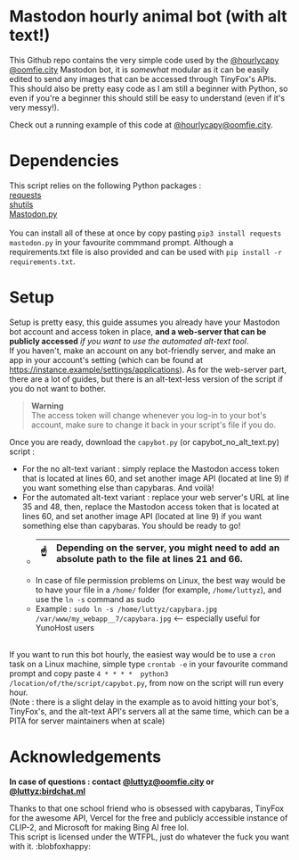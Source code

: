 # Mastodon hourly animal bot (with alt text!)

This Github repo contains the very simple code used by the <a rel="me" href="https://oomfie.city/@hourlycapy">@hourlycapy​@oomfie.city</a> Mastodon bot, it is *somewhat* modular as it can be easily edited to send any images that can be accessed through TinyFox's APIs. This should also be pretty easy code as I am still a beginner with Python, so even if you're a beginner this should still be easy to understand (even if it's very messy!).

Check out a running example of this code at <a href="https://oomfie.city/@hourlycapy">@hourlycapy​@oomfie.city</a>.

# Dependencies

This script relies on the following Python packages :<br>
<a href="https://pypi.org/project/requests/">requests</a><br>
<a href="https://pypi.org/project/shutils/">shutils</a><br>
<a href="https://pypi.org/project/Mastodon.py/">Mastodon.py</a><br>
<br>You can install all of these at once by copy pasting `pip3 install requests mastodon.py` in your favourite commmand prompt. Although a requirements.txt file is also provided and can be used with `pip install -r requirements.txt`.

# Setup

Setup is pretty easy, this guide assumes you already have your Mastodon bot account and access token in place, **and a web-server that can be publicly accessed** *if you want to use the automated alt-text tool*.
<br> If you haven't, make an account on any bot-friendly server, and make an app in your account's setting (which can be found at https://instance.example/settings/applications). As for the web-server part, there are a lot of guides, but there is an alt-text-less version of the script if you do not want to bother.
> **Warning**<br>
> The access token will change whenever you log-in to your bot's account, make sure to change it back in your script's file if you do.

Once you are ready, download the `capybot.py` (or capybot_no_alt_text.py) script :
* For the no alt-text variant : simply replace the Mastodon access token that is located at lines 60, and set another image API (located at line 9) if you want something else than capybaras. And voilà!
* For the automated alt-text variant : replace your web server's URL at line 35 and 48, then, replace the Mastodon access token that is located at lines 60, and set another image API (located at line 9) if you want something else than capybaras. You should be ready to go!
   * | :point_up:    | Depending on the server, you might need to add an absolute path to the file at lines 21 and 66. |
     |---------------|:------------------------|
   * In case of file permission problems on Linux, the best way would be to have your file in a `/home/` folder (for example, `/home/luttyz`), and use the `ln -s` command as sudo
   * Example : `sudo ln -s /home/luttyz/capybara.jpg /var/www/my_webapp__7/capybara.jpg` <-- especially useful for YunoHost users

<br> If you want to run this bot hourly, the easiest way would be to use a `cron` task on a Linux machine, simple type `crontab -e` in your favourite command prompt and copy paste `4 * * * *  python3 /location/of/the/script/capybot.py`, from now on the script will run every hour.<br>
(Note : there is a slight delay in the example as to avoid hitting your bot's, TinyFox's, and the alt-text API's servers all at the same time, which can be a PITA for server maintainers when at scale)

# Acknowledgements

**In case of questions : contact <a href="https://oomfie.city/@luttyz">@luttyz​@oomfie.city</a> or <a href="https://matrix.to/#/@luttyz:birdchat.ml">@luttyz:birdchat.ml</a>** 

Thanks to that one school friend who is obsessed with capybaras, TinyFox for the awesome API, Vercel for the free and publicly accessible instance of CLIP-2, and Microsoft for making Bing AI free lol.
<br> This script is licensed under the WTFPL, just do whatever the fuck you want with it. :blobfoxhappy:
